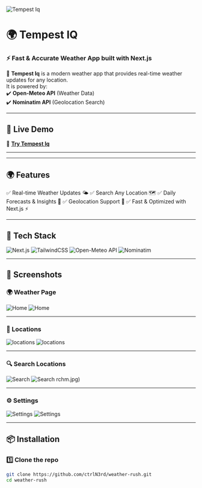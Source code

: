 <!-- Banner -->
![Tempest Iq](https://capsule-render.vercel.app/api?type=rect&color=gradient&text=🌤️Tempest%20%-20%IQ&fontSize=50&fontAlignY=45&height=100)

# 🌍 Tempest IQ
### ⚡ Fast & Accurate Weather App built with Next.js  

🚀 **Tempest Iq** is a modern weather app that provides real-time weather updates for any location.  
It is powered by:  
✔️ **Open-Meteo API** (Weather Data)  
✔️ **Nominatim API** (Geolocation Search)  

---

## 🌟 **Live Demo**  
🔗 **[Try Tempest Iq](https://tempestiq.netlify.app/)**  

---

---
## 🌍 Features
✅ Real-time Weather Updates 🌤️
✅ Search Any Location 🗺️
✅ Daily Forecasts & Insights 📅
✅ Geolocation Support 📍
✅ Fast & Optimized with Next.js ⚡

---

## 🚀 **Tech Stack**
![Next.js](https://img.shields.io/badge/Next.js-000000?style=for-the-badge&logo=next.js&logoColor=white)
![TailwindCSS](https://img.shields.io/badge/TailwindCSS-38B2AC?style=for-the-badge&logo=tailwind-css&logoColor=white)
![Open-Meteo API](https://img.shields.io/badge/OpenMeteo-FF9900?style=for-the-badge&logo=weather&logoColor=white)
![Nominatim](https://img.shields.io/badge/Nominatim-0078D7?style=for-the-badge&logo=mapbox&logoColor=white)

---

## 📸 **Screenshots**
### 🌍 Weather Page
![Home](/screenshots/desktop/weather.jpg)
![Home](/screenshots/mobile/weather.jpg)

---


### 📍 Locations  
![locations](/screenshots/desktop/locations.jpg)
![locations](/screenshots/mobile/locations.jpg)

---

### 🔍 Search Locations  
![Search](/screenshots/desktop/addlocation.jpg)
![Search](/screenshots/mobile/addlocation.jpg)
rchm.jpg)

---

### ⚙️ Settings 
![Settings](/screenshots/desktop/settings.jpg)
![Settings](/screenshots/mobile/setttings.jpg)

---

## 📦 **Installation**
### 1️⃣ Clone the repo  
```sh
git clone https://github.com/ctrlN3rd/weather-rush.git
cd weather-rush
